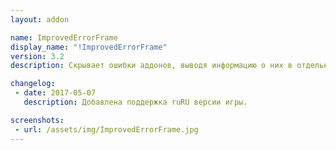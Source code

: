 ```yaml
---
layout: addon

name: ImprovedErrorFrame
display_name: "!ImprovedErrorFrame"
version: 3.2
description: Скрывает ошибки аддонов, выводя информацию о них в отдельном окне.

changelog:
 - date: 2017-05-07
   description: Добавлена поддержка ruRU версии игры.

screenshots:
 - url: /assets/img/ImprovedErrorFrame.jpg
---
```

